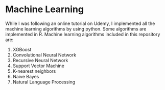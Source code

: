 # Machine Learning

While I was following an online tutorial on Udemy, I implemented all the machine learning algorithms by using python. Some algorithms are implemented in R. 
Machine learning algorithms included in this repository are: 
1. XGBoost
2. Convolutional Neural Network
3. Recursive Neural Network
4. Support Vector Machine
5. K-nearest neighbors
6. Naive Bayes
7. Natural Language Processing
